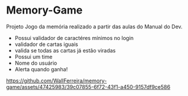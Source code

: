# Memory-Game

Projeto Jogo da memória realizado a partir das aulas do Manual do Dev.

* Possui validador de caractéres mínimos no login
* validador de cartas iguais
* valida se todas as cartas já estão viradas
* Possui um time
* Nome do usuário
* Alerta quando ganha!

https://github.com/WallFerreira/memory-game/assets/47425983/39c07855-6f72-43f1-a450-9157df9ce586

